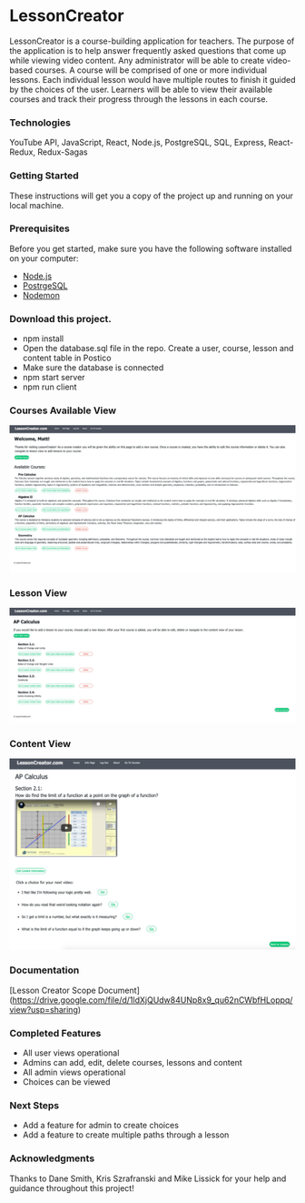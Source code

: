 # LessonCreator
LessonCreator is a course-building application for teachers. The purpose of the application is to help answer frequently asked questions that come up while viewing video content. Any administrator will be able to create video-based courses. A course will be comprised of one or more individual lessons. Each individual lesson would have multiple routes to finish it guided by the choices of the user. Learners will be able to view their available courses and track their progress through the lessons in each course.

### Technologies
YouTube API, JavaScript, React, Node.js, PostgreSQL, SQL, Express, React-Redux, Redux-Sagas

### Getting Started
These instructions will get you a copy of the project up and running on your local machine.

### Prerequisites
Before you get started, make sure you have the following software installed on your computer:

- [Node.js](https://nodejs.org/en/)
- [PostrgeSQL](https://www.postgresql.org/)
- [Nodemon](https://nodemon.io/)

### Download this project.
- npm install
- Open the database.sql file in the repo. Create a user, course, lesson and content table in Postico
- Make sure the database is connected
- npm start server
- npm run client

### Courses Available View
![Course View](images2/courseView.png)

### Lesson View
![Lesson View](images2/lessonView.png)

### Content View
![Content View](images2/contentView.png)

### Documentation
[Lesson Creator Scope Document] (https://drive.google.com/file/d/1ldXjQUdw84UNp8x9_qu62nCWbfHLoppq/view?usp=sharing)

### Completed Features
- All user views operational
- Admins can add, edit, delete courses, lessons and content
- All admin views operational
- Choices can be viewed

### Next Steps
- Add a feature for admin to create choices
- Add a feature to create multiple paths through a lesson

### Acknowledgments
Thanks to Dane Smith, Kris Szrafranski and Mike Lissick for your help and guidance throughout this project!


